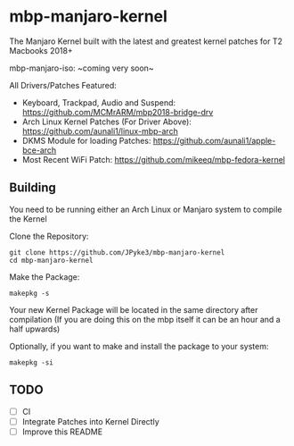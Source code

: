 # mbp-manjaro-kernel

The Manjaro Kernel built with the latest and greatest kernel patches for T2 Macbooks 2018+ 

mbp-manjaro-iso: ~coming very soon~

All Drivers/Patches Featured:
 * Keyboard, Trackpad, Audio and Suspend: https://github.com/MCMrARM/mbp2018-bridge-drv
 * Arch Linux Kernel Patches (For Driver Above): https://github.com/aunali1/linux-mbp-arch
 * DKMS Module for loading Patches: https://github.com/aunali1/apple-bce-arch
 * Most Recent WiFi Patch: https://github.com/mikeeq/mbp-fedora-kernel
 
 ## Building
 You need to be running either an Arch Linux or Manjaro system to compile the Kernel
 
 Clone the Repository:
 ```
 git clone https://github.com/JPyke3/mbp-manjaro-kernel
 cd mbp-manjaro-kernel
 ```
 Make the Package:
 ```
 makepkg -s
 ```
 Your new Kernel Package will be located in the same directory after compilation (If you are doing this on the mbp itself it can be an hour and a half upwards)
 
 Optionally, if you want to make and install the package to your system:
 ```
 makepkg -si
 ```
 ## TODO
 - [ ] CI
 - [ ] Integrate Patches into Kernel Directly
 - [ ] Improve this README
